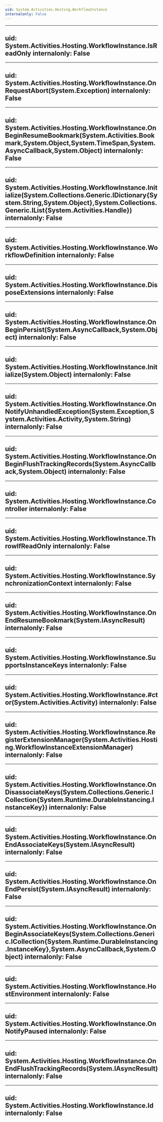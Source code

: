 ```yaml
---
uid: System.Activities.Hosting.WorkflowInstance
internalonly: False
---
```


---
uid: System.Activities.Hosting.WorkflowInstance.IsReadOnly
internalonly: False
---

---
uid: System.Activities.Hosting.WorkflowInstance.OnRequestAbort(System.Exception)
internalonly: False
---

---
uid: System.Activities.Hosting.WorkflowInstance.OnBeginResumeBookmark(System.Activities.Bookmark,System.Object,System.TimeSpan,System.AsyncCallback,System.Object)
internalonly: False
---

---
uid: System.Activities.Hosting.WorkflowInstance.Initialize(System.Collections.Generic.IDictionary{System.String,System.Object},System.Collections.Generic.IList{System.Activities.Handle})
internalonly: False
---

---
uid: System.Activities.Hosting.WorkflowInstance.WorkflowDefinition
internalonly: False
---

---
uid: System.Activities.Hosting.WorkflowInstance.DisposeExtensions
internalonly: False
---

---
uid: System.Activities.Hosting.WorkflowInstance.OnBeginPersist(System.AsyncCallback,System.Object)
internalonly: False
---

---
uid: System.Activities.Hosting.WorkflowInstance.Initialize(System.Object)
internalonly: False
---

---
uid: System.Activities.Hosting.WorkflowInstance.OnNotifyUnhandledException(System.Exception,System.Activities.Activity,System.String)
internalonly: False
---

---
uid: System.Activities.Hosting.WorkflowInstance.OnBeginFlushTrackingRecords(System.AsyncCallback,System.Object)
internalonly: False
---

---
uid: System.Activities.Hosting.WorkflowInstance.Controller
internalonly: False
---

---
uid: System.Activities.Hosting.WorkflowInstance.ThrowIfReadOnly
internalonly: False
---

---
uid: System.Activities.Hosting.WorkflowInstance.SynchronizationContext
internalonly: False
---

---
uid: System.Activities.Hosting.WorkflowInstance.OnEndResumeBookmark(System.IAsyncResult)
internalonly: False
---

---
uid: System.Activities.Hosting.WorkflowInstance.SupportsInstanceKeys
internalonly: False
---

---
uid: System.Activities.Hosting.WorkflowInstance.#ctor(System.Activities.Activity)
internalonly: False
---

---
uid: System.Activities.Hosting.WorkflowInstance.RegisterExtensionManager(System.Activities.Hosting.WorkflowInstanceExtensionManager)
internalonly: False
---

---
uid: System.Activities.Hosting.WorkflowInstance.OnDisassociateKeys(System.Collections.Generic.ICollection{System.Runtime.DurableInstancing.InstanceKey})
internalonly: False
---

---
uid: System.Activities.Hosting.WorkflowInstance.OnEndAssociateKeys(System.IAsyncResult)
internalonly: False
---

---
uid: System.Activities.Hosting.WorkflowInstance.OnEndPersist(System.IAsyncResult)
internalonly: False
---

---
uid: System.Activities.Hosting.WorkflowInstance.OnBeginAssociateKeys(System.Collections.Generic.ICollection{System.Runtime.DurableInstancing.InstanceKey},System.AsyncCallback,System.Object)
internalonly: False
---

---
uid: System.Activities.Hosting.WorkflowInstance.HostEnvironment
internalonly: False
---

---
uid: System.Activities.Hosting.WorkflowInstance.OnNotifyPaused
internalonly: False
---

---
uid: System.Activities.Hosting.WorkflowInstance.OnEndFlushTrackingRecords(System.IAsyncResult)
internalonly: False
---

---
uid: System.Activities.Hosting.WorkflowInstance.Id
internalonly: False
---
